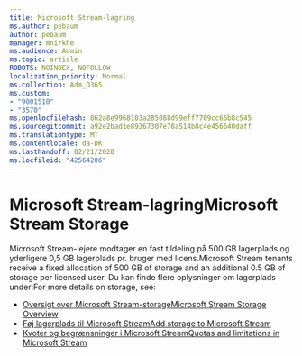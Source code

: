 ```yaml
---
title: Microsoft Stream-lagring
ms.author: pebaum
author: pebaum
manager: mnirkhe
ms.audience: Admin
ms.topic: article
ROBOTS: NOINDEX, NOFOLLOW
localization_priority: Normal
ms.collection: Adm_O365
ms.custom:
- "9001510"
- "3570"
ms.openlocfilehash: 862a8e9968103a285088d99eff7709cc66b8c545
ms.sourcegitcommit: a92e2bad1e89367307e78a514b8c4e456640daff
ms.translationtype: MT
ms.contentlocale: da-DK
ms.lasthandoff: 02/21/2020
ms.locfileid: "42564206"
---
```

# <a name="microsoft-stream-storage"></a><span data-ttu-id="aaa2e-102">Microsoft Stream-lagring</span><span class="sxs-lookup"><span data-stu-id="aaa2e-102">Microsoft Stream Storage</span></span>

<span data-ttu-id="aaa2e-103">Microsoft Stream-lejere modtager en fast tildeling på 500 GB lagerplads og yderligere 0,5 GB lagerplads pr. bruger med licens.</span><span class="sxs-lookup"><span data-stu-id="aaa2e-103">Microsoft Stream tenants receive a fixed allocation of 500 GB of storage and an additional 0.5 GB of storage per licensed user.</span></span>
<span data-ttu-id="aaa2e-104">Du kan finde flere oplysninger om lagerplads under:</span><span class="sxs-lookup"><span data-stu-id="aaa2e-104">For more details on storage, see:</span></span>

- [<span data-ttu-id="aaa2e-105">Oversigt over Microsoft Stream-storage</span><span class="sxs-lookup"><span data-stu-id="aaa2e-105">Microsoft Stream Storage Overview</span></span>](https://docs.microsoft.com/stream/license-overview#storage)
- [<span data-ttu-id="aaa2e-106">Føj lagerplads til Microsoft Stream</span><span class="sxs-lookup"><span data-stu-id="aaa2e-106">Add storage to Microsoft Stream</span></span>](https://docs.microsoft.com/stream/storage-add-on)
- [<span data-ttu-id="aaa2e-107">Kvoter og begrænsninger i Microsoft Stream</span><span class="sxs-lookup"><span data-stu-id="aaa2e-107">Quotas and limitations in Microsoft Stream</span></span>](https://docs.microsoft.com/stream/quotas-and-limitations)
